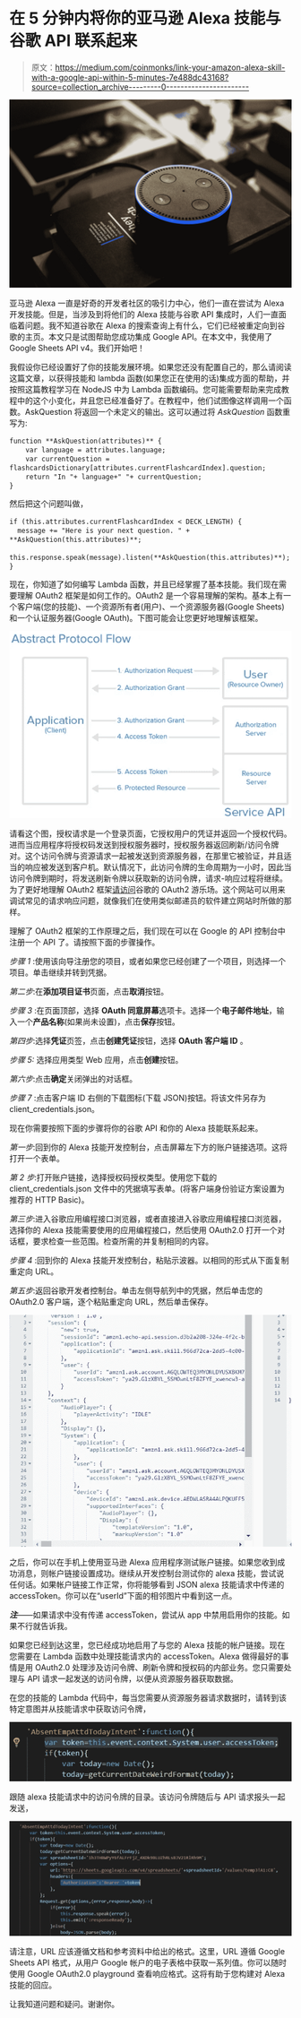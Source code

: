 # 在 5 分钟内将你的亚马逊 Alexa 技能与谷歌 API 联系起来

> 原文：<https://medium.com/coinmonks/link-your-amazon-alexa-skill-with-a-google-api-within-5-minutes-7e488dc43168?source=collection_archive---------0----------------------->

![](img/a0cae3bea2a64ecbc2bd9d277e617809.png)

亚马逊 Alexa 一直是好奇的开发者社区的吸引力中心，他们一直在尝试为 Alexa 开发技能。但是，当涉及到将他们的 Alexa 技能与谷歌 API 集成时，人们一直面临着问题。我不知道谷歌在 Alexa 的搜索查询上有什么，它们已经被重定向到谷歌的主页。本文只是试图帮助您成功集成 Google API。在本文中，我使用了 Google Sheets API v4。我们开始吧！

我假设你已经设置好了你的技能发展环境。如果您还没有配置自己的，那么请阅读这篇文章，以获得技能和 lambda 函数(如果您正在使用的话)集成方面的帮助，并按照这篇教程学习在 NodeJS 中为 Lambda 函数编码。您可能需要帮助来完成教程中的这个小变化，并且您已经准备好了。在教程中，他们试图像这样调用一个函数。AskQuestion 将返回一个未定义的输出。这可以通过将 *AskQuestion* 函数重写为:

```
function **AskQuestion(attributes)** {
    var language = attributes.language;
    var currentQuestion = flashcardsDictionary[attributes.currentFlashcardIndex].question;
    return "In "+ language+" "+ currentQuestion;
}
```

然后把这个问题叫做，

```
if (this.attributes.currentFlashcardIndex < DECK_LENGTH) {
  message += "Here is your next question. " + **AskQuestion(this.attributes)**;
  this.response.speak(message).listen(**AskQuestion(this.attributes)**);
}
```

现在，你知道了如何编写 Lambda 函数，并且已经掌握了基本技能。我们现在需要理解 OAuth2 框架是如何工作的。OAuth2 是一个容易理解的架构。基本上有一个客户端(您的技能)、一个资源所有者(用户)、一个资源服务器(Google Sheets)和一个认证服务器(Google OAuth)。下图可能会让您更好地理解该框架。

![](img/196cacc39e2a713d84c542fd750247d5.png)

请看这个图，授权请求是一个登录页面，它授权用户的凭证并返回一个授权代码。进而当应用程序将授权码发送到授权服务器时，授权服务器返回刷新/访问令牌对。这个访问令牌与资源请求一起被发送到资源服务器，在那里它被验证，并且适当的响应被发送到客户机。默认情况下，此访问令牌的生命周期为一小时，因此当访问令牌到期时，将发送刷新令牌以获取新的访问令牌，请求-响应过程将继续。为了更好地理解 OAuth2 框架[请访问](https://developers.google.com/oauthplayground/)谷歌的 OAuth2 游乐场。这个网站可以用来调试常见的请求响应问题，就像我们在使用类似邮递员的软件建立网站时所做的那样。

理解了 OAuth2 框架的工作原理之后，我们现在可以在 Google 的 API 控制台中注册一个 API 了。请按照下面的步骤操作。

*步骤 1* :使用该向导注册您的项目，或者如果您已经创建了一个项目，则选择一个项目。单击继续并转到凭据。

*第二步*:在**添加项目证书**页面，点击**取消**按钮。

*步骤 3* :在页面顶部，选择 **OAuth 同意屏幕**选项卡。选择一个**电子邮件地址**，输入一个**产品名称**(如果尚未设置)，点击**保存**按钮。

*第四步*:选择**凭证**页签，点击**创建凭证**按钮，选择 **OAuth 客户端 ID** 。

*步骤 5:* 选择应用类型 Web 应用，点击**创建**按钮。

*第六步*:点击**确定**关闭弹出的对话框。

*步骤 7* :点击客户端 ID 右侧的下载图标(下载 JSON)按钮。将该文件另存为 client_credentials.json。

现在你需要按照下面的步骤将你的谷歌 API 和你的 Alexa 技能联系起来。

*第一步*:回到你的 Alexa 技能开发控制台，点击屏幕左下方的账户链接选项。这将打开一个表单。

*第 2 步*:打开账户链接，选择授权码授权类型。使用您下载的 client_credentials.json 文件中的凭据填写表单。(将客户端身份验证方案设置为推荐的 HTTP Basic)。

*第三步*:进入谷歌应用编程接口浏览器，或者直接进入谷歌应用编程接口浏览器，选择你的 Alexa 技能需要使用的应用编程接口，然后使用 OAuth2.0 打开一个对话框，要求检查一些范围。检查所需的并复制相同的内容。

*步骤 4* :回到你的 Alexa 技能开发控制台，粘贴示波器。以相同的形式从下面复制重定向 URL。

*第五步*:返回谷歌开发者控制台。单击左侧导航列中的凭据，然后单击您的 OAuth2.0 客户端，逐个粘贴重定向 URL，然后单击保存。

![](img/4f6f9d344a6b354988418c4727821a77.png)

之后，你可以在手机上使用亚马逊 Alexa 应用程序测试账户链接。如果您收到成功消息，则帐户链接设置成功。继续从开发控制台测试你的 alexa 技能，尝试说任何话。如果帐户链接工作正常，你将能够看到 JSON alexa 技能请求中传递的 accessToken。你可以在“userId”下面的相邻图片中看到这一点。

***注***——如果请求中没有传递 accessToken，尝试从 app 中禁用启用你的技能。如果不行就告诉我。

如果您已经到达这里，您已经成功地启用了与您的 Alexa 技能的帐户链接。现在您需要在 Lambda 函数中处理技能请求内的 accessToken。Alexa 做得最好的事情是用 OAuth2.0 处理涉及访问令牌、刷新令牌和授权码的内部业务。您只需要处理与 API 请求一起发送的访问令牌，以便从资源服务器获取数据。

在您的技能的 Lambda 代码中，每当您需要从资源服务器请求数据时，请转到该特定意图并从技能请求中获取访问令牌，

![](img/17d885122f46c7cd8ded28022b5b3316.png)

跟随 alexa 技能请求中的访问令牌的目录。该访问令牌随后与 API 请求报头一起发送，

![](img/a84222e6b045381a541cf39d755b2704.png)

请注意，URL 应该遵循文档和参考资料中给出的格式。这里，URL 遵循 Google Sheets API 格式，从用户 Google 帐户的电子表格中获取一系列值。你可以随时使用 Google OAuth2.0 playground 查看响应格式。这将有助于您构建对 Alexa 技能的回应。

让我知道问题和疑问。谢谢你。